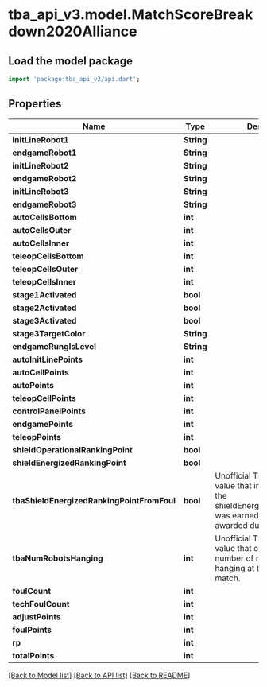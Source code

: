 # tba_api_v3.model.MatchScoreBreakdown2020Alliance

## Load the model package
```dart
import 'package:tba_api_v3/api.dart';
```

## Properties
Name | Type | Description | Notes
------------ | ------------- | ------------- | -------------
**initLineRobot1** | **String** |  | [optional] 
**endgameRobot1** | **String** |  | [optional] 
**initLineRobot2** | **String** |  | [optional] 
**endgameRobot2** | **String** |  | [optional] 
**initLineRobot3** | **String** |  | [optional] 
**endgameRobot3** | **String** |  | [optional] 
**autoCellsBottom** | **int** |  | [optional] 
**autoCellsOuter** | **int** |  | [optional] 
**autoCellsInner** | **int** |  | [optional] 
**teleopCellsBottom** | **int** |  | [optional] 
**teleopCellsOuter** | **int** |  | [optional] 
**teleopCellsInner** | **int** |  | [optional] 
**stage1Activated** | **bool** |  | [optional] 
**stage2Activated** | **bool** |  | [optional] 
**stage3Activated** | **bool** |  | [optional] 
**stage3TargetColor** | **String** |  | [optional] 
**endgameRungIsLevel** | **String** |  | [optional] 
**autoInitLinePoints** | **int** |  | [optional] 
**autoCellPoints** | **int** |  | [optional] 
**autoPoints** | **int** |  | [optional] 
**teleopCellPoints** | **int** |  | [optional] 
**controlPanelPoints** | **int** |  | [optional] 
**endgamePoints** | **int** |  | [optional] 
**teleopPoints** | **int** |  | [optional] 
**shieldOperationalRankingPoint** | **bool** |  | [optional] 
**shieldEnergizedRankingPoint** | **bool** |  | [optional] 
**tbaShieldEnergizedRankingPointFromFoul** | **bool** | Unofficial TBA-computed value that indicates whether the shieldEnergizedRankingPoint was earned normally or awarded due to a foul. | [optional] 
**tbaNumRobotsHanging** | **int** | Unofficial TBA-computed value that counts the number of robots who were hanging at the end of the match. | [optional] 
**foulCount** | **int** |  | [optional] 
**techFoulCount** | **int** |  | [optional] 
**adjustPoints** | **int** |  | [optional] 
**foulPoints** | **int** |  | [optional] 
**rp** | **int** |  | [optional] 
**totalPoints** | **int** |  | [optional] 

[[Back to Model list]](../README.md#documentation-for-models) [[Back to API list]](../README.md#documentation-for-api-endpoints) [[Back to README]](../README.md)



